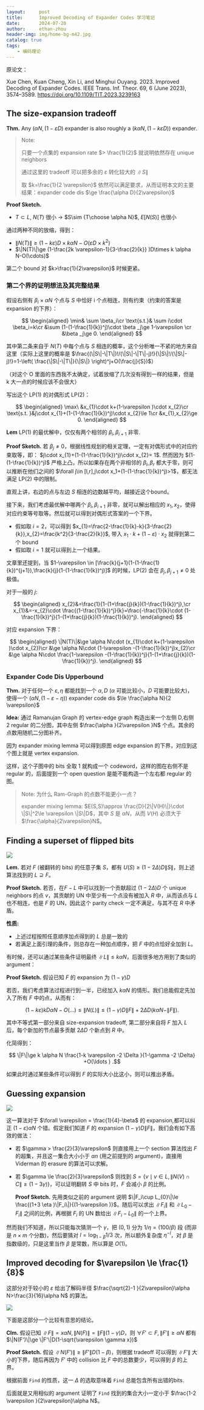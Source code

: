 ```yaml
---
layout:     post
title:      Improved Decoding of Expander Codes 学习笔记
date:       2024-07-20
author:     ethan-zhou
header-img: img/home-bg-m42.jpg
catalog: true
tags:
    - 编码理论
---
```

原论文：

Xue Chen, Kuan Cheng, Xin Li, and Minghui Ouyang. 2023. Improved Decoding of Expander Codes. IEEE Trans. Inf. Theor. 69, 6 (June 2023), 3574–3589. <https://doi.org/10.1109/TIT.2023.3239163>

## The size-expansion tradeoff

**Thm.** Any $(\alpha N,(1-\varepsilon D)$ expander is also roughly a $(k \alpha N,(1-k \varepsilon D))$ expander.


> Note:
>
> 只要一个点集的 expansion rate $> \frac{1}{2}$ 就说明依然存在 unique neighbors
>
> 通过这里的 tradeoff 可以把多余的 $\varepsilon$ 转化较大的 $\|S\|$
>
> 取 $k=\frac{1}{2 \varepsilon}$ 依然可以满足要求，从而证明本文的主要结果：expander code dis $\ge \frac{\alpha D}{2\varepsilon}$

**Proof Sketch.** 
- $T\subset L$, $N(T)$ 很小 $\rightarrow$  $S\sim {T\choose \alpha N}$, $E[N(S)]$ 也很小

通过两种不同的放缩，得到：

- $\|N(T)\|\ge (1-k \varepsilon )D\times k \alpha N-O(\varepsilon D\times k^2)$
- $\|N(T)\|\ge (1-\frac{2k \varepsilon-1}{3-\frac{2}{k}} )D\times k \alpha N-O(\cdots)$

第二个 bound 对 $k>\frac{1}{2\varepsilon}$ 时候更紧。

### 第二个界的证明想法及其完整结果

假设右侧有 $\beta_i  \times  \alpha N$ 个点与 $S$ 中恰好 i 个点相连，则有约束（约束的答案是 expansion 的下界）：

$$
\begin{aligned}
\min& \sum \beta_i\cr
\text{s.t.}& \sum i\cdot  \beta_i=k\cr
&\sum (1-(1-\frac{1}{k})^j)\cdot \beta _j\ge 1-\varepsilon \cr
&\beta _j\ge 0.
\end{aligned}
$$

其中第二条来自于 $N(T)$ 中每个点与 $S$ 相连的概率，这个分析唯一不紧的地方来自这里（实际上这里的概率是 $\frac{(\|S\|-\|T\|)!/(\|S\|-\|T\|-j)!}{\|S\|!/(\|S\|-j)!}=1-\left( \frac{\|S\|-\|T\|}{\|S\|} \right)^j+O(\frac{j}{S})$）


（对这个 O 里面的东西我不太确定，试着放缩了几次没有得到一样的结果，但是 k 大一点的时候应该不会很大）

写出这个 LP(1) 的对偶形式 LP(2)：

$$
    \begin{aligned}
\max\ &x_{1}\cdot k+(1-\varepsilon )\cdot x_{2}\cr
\text{s.t. }&j\cdot x_{1}+(1-(1-\frac{1}{k})^j)\cdot x_{2}\le 1\cr
    &x_{1},x_{2}\ge 0.
\end{aligned}
$$

**Lem** LP(1) 的最优解中，仅仅有两个相邻的 $\beta _i,\beta _{i+1}$ 非零.

**Proof Sketch.** 若 $\beta_j\neq 0$，根据线性规划的相关定理，一定有对偶形式中的对应约束取等，即： $j\cdot x_{1}+(1-(1-\frac{1}{k})^j)\cdot x_{2}= 1$. 然而因为 $(1-(1-\frac{1}{k})^j)$ 严格上凸，所以如果存在两个非相邻的 $\beta_l,\beta _r$ 都大于零，则可以推断在他们之间的 $\forall j\in [l,r],j\cdot x_1+(1-(1-\frac{1}{k})^j)>1$，都无法满足 LP(2) 中的限制。

直观上讲，右边的点与左边 $S$ 相连的边数越平均，越接近这个bound。

接下来，我们考虑最优解中哪两个 $\beta_i,\beta_{i+1}$ 非零，就可以解出相应的 $x_{1},x_{2}$，使得对应约束等号取等。然后就可以得到对偶形式答案的一个下界。

- 假如取 $i=2$，可以得到 $x_{1}=\frac{2-\frac{1}{k}-k}{3-\frac{2}{k}},x_{2}=\frac{k^2}{3-\frac{2}{k}}$, 带入 $x_{1}\cdot k+(1-\varepsilon )\cdot x_{2}$ 就得到第二个 bound
- 假如取 $i=1$ 就可以得到上一个结果。


文章里还提到，当 $1-\varepsilon \in [\frac{k}{j+1}(1-(1-\frac{1}{k})^{j+1}),\frac{k}{j}(1-(1-\frac{1}{k})^j)]$ 的时候，LP(2) 会在 $\beta_j,\beta _{j+1}\neq 0$ 处极值。


对于一般的 $j$:

$$
\begin{aligned}
    x_{2}&=\frac{1}{1-(1+\frac{j}{k})(1-\frac{1}{k})^j},\cr
    x_{1}&=-x_{2}\cdot \frac{(1-\frac{1}{k})^j}{k}=\frac{-\frac{1}{k}\cdot (1-\frac{1}{k})^j}{1-(1+\frac{j}{k})(1-\frac{1}{k})^j}.
\end{aligned}
$$

对应 expansion 下界：

$$
\begin{aligned}
   \|N(T)\|&\ge  \alpha N\cdot (x_{1}\cdot k+(1-\varepsilon )\cdot x_{2})\cr
&\ge  \alpha N\cdot (1-\varepsilon -(1-\frac{1}{k})^j)x_{2}\cr
   &\ge \alpha N\cdot \frac{1-\varepsilon -(1-\frac{1}{k})^j}{1-(1+\frac{j}{k})(1-\frac{1}{k})^j}.
\end{aligned}
$$

### Expander Code Dis Upperbound
**Thm.** 对于任何一个 $\varepsilon,\eta$ 都能找到一个 $\alpha,D$ ($\alpha$ 可能比较小，$D$ 可能要比较大)，使得一个 $(\alpha N,(1-\varepsilon -\eta ))$ expander code dis $\le \frac{\alpha N}{2 \varepsilon}$

**Idea:** 通过 Ramanujan Graph 的 vertex-edge graph 构造出来一个左侧 D,右侧 2 regular 的二分图，其中左侧 $\frac{\alpha }{2\varepsilon }N$ 个点。其余的点数用随机二分图补齐。

因为 expander mixing lemma 可以得到原图 edge expansion 的下界，对应到这个图上就是 vertex expansion.

这样，这个子图中的 bits 全取 1 就构成一个 codeword，这样的图在右侧不是 regular 的，后面提到一个 open question 是能不能构造一个左右都 regular 的图。

> Note: 为什么 Ram-Graph 的点数不能更小一点？
> 
> expander mixing lemma: $E(S,S)\approx \frac{D}{2\|V(H)\|}\cdot \|S\|^2\le \varepsilon \|S\|D$，其中 $S$ 是 $\alpha N$，从而 $V(H)$ 必须大于 $\frac{\alpha}{2\varepsilon}N$。


## Finding a superset of flipped bits

![](https://pic.imgdb.cn/item/668765b0d9c307b7e9368d43.png)

**Lem.** 若对 $F$ (被翻转的 bits) 的任意子集 $S$，都有 $U(S)\ge (1-2\Delta)D\|S\|$，则上述算法找到的 $L\supseteq F$。

**Proof Sketch.** 若否，在$F-L$ 中可以找到一个贡献超过 $(1-2 \Delta)D$ 个 unique neighbors 的点 $v$，其贡献的 UN 中至少有一个点没有被加入 $R$ 中，从而该点与 $L$ 也不相连，也是 $F$ 的 UN，因此这个 parity check 一定不满足，与其不在 $R$ 中矛盾。

**性质:**
- 上述过程按照任意顺序加点得到的 $L$ 总是一致的
- 若满足上面引理的条件，则总存在一种加点顺序，把 $F$ 中的点恰好全加到 $L$。

有时候，还可以通过某些条件证明最终 $\|L\|\le k \alpha N$，后面很多地方用到了类似的 argument：

**Proof Sketch.** 
假设已知 $F$ 的 expansion 为 $(1-\gamma )D$

若否，我们考虑算法过程进行到一半，已经加入 $k \alpha N$ 的情形。我们总能假定先加入了所有 $F$ 中的点，从而有：

$$
    (1-k \varepsilon ) k D \alpha N-O(\ldots ) \le \|N(L)\| \le (1-\gamma )D\|F\|+2 \Delta D (k \alpha N -\|F\|)
.$$

其中不等式第一部分来自 size-expansion tradeoff, 第二部分来自将 $F$ 加入 $L$ 后，每个新加的节点最多贡献 $2\Delta D$ 个新点到 $R$ 中。

化简得到：

$$
    \|F\|\ge k \alpha N \frac{1-k \varepsilon -2 \Delta }{1-\gamma -2 \Delta} +O(\ldots )
.$$

如果此时通过某些条件可以得到 $F$ 的实际大小比这小，则可以推出矛盾。


## Guessing expansion

![](https://pic.imgdb.cn/item/6688aa12d9c307b7e948eae3.png)

这一算法对于 $\forall \varepsilon = \frac{1}{4}-\beta$ 的 expansion,都可以纠正 $(1-\varepsilon)\alpha N$ 个错。假定我们知道 $F$ 的 expansion $(1-\gamma )D\|F\|$，我们会有如下高效的做法：

- 若 $\gamma > \frac{2}{3}\varepsilon$ 则直接用上一个 section 算法找出 $F$ 的超集，并且这一集合大小小于 $\alpha  n$ (用之前提到的 argument)，直接用 Viderman 的 erasure 的算法可以求解。
- 若 $\gamma \le  \frac{2}{3}\varepsilon$ 则找到 $S=\{v\mid v\in L, \|N(V)\cap C\|\ge (1-3 \gamma)\}$，可以证明翻转 $S$ 中 bits 时，$F$ 会减小 $\beta$ 的比例。

    **Proof Sketch.** 先用类似之前的 argument 说明 $\|F_i\cup L_{0}\|\le \frac{(1+3 \eta )\|F_i\|}{(1-\varepsilon )}$。随后可以求出 $\|F_i\|$ 和 $\|L_{0}-F_i\|$ 之间的比例，再根据 $F_i$ 的 UN 数给出 $\|F_i-L_{0}\|$ 的一个上界。

然而我们不知道，所以只能每次猜测一个 $\gamma$，把 $(0,1)$ 分为 $1/\eta=(100/\beta)$ 段 (而非是 $n\times m$ 个分数)，然后要猜对 $l=\log_{1-\beta}1/3$ 次，所以额外复杂度 $\eta^{-l}$，对 $\beta$ 是指数级的，只是这里当作 $\beta$ 是常数，所以算是 $O(1)$。

## Improved decoding for $\varepsilon \le \frac{1}{8}$

这部分对于较小的 $\varepsilon$ 给出了解码半径 $\frac{\sqrt{2}-1 }{2\varepsilon}\alpha N>\frac{3}{16}\alpha N$ 的算法。

![](https://pic.imgdb.cn/item/668a1a23d9c307b7e9a51b3d.png)

下面是这部分一个比较有意思的结论。

**Clm.** 假设已知 $\|F\|=x \alpha N, \|N(F)\|= \|F\|(1-\gamma)D$，则 $\forall F'\subset F,\|F'\|\ge \alpha N$ 都有 $\|N(F')\|\ge \|F'\|D(1-\sqrt{\varepsilon \gamma x})$

**Proof Sketch.** 假设 $\|N(F')\|\ge \|F'\|D(1-\beta )$，则根据 tradeoff 可以得到 $\|F'\|$ 大小的下界，随后再因为 $F'$ 中的 collision 比 $F$ 中的总数要少，可以得到 $\beta$ 的上界。

根据前面 `Find` 的性质，这一 $\Delta$ 的选取意味着 `Find` 总能包含所有出错的bits.

后面就是又用相似的 argument 证明了 `Find` 找到的集合大小一定小于 $\frac{1-2 \varepsilon }{2\varepsilon}\alpha N$。
